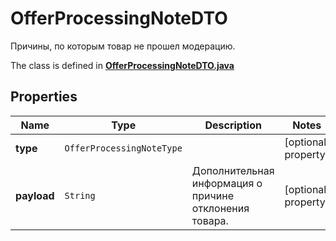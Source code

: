 

# OfferProcessingNoteDTO

Причины, по которым товар не прошел модерацию.

The class is defined in **[OfferProcessingNoteDTO.java](../../src/main/java/org/openapitools/model/OfferProcessingNoteDTO.java)**

## Properties

Name | Type | Description | Notes
------------ | ------------- | ------------- | -------------
**type** | `OfferProcessingNoteType` |  |  [optional property]
**payload** | `String` | Дополнительная информация о причине отклонения товара.  |  [optional property]




